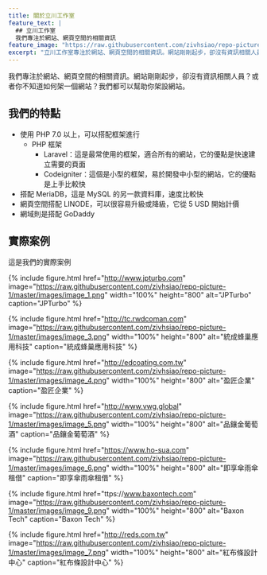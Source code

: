 ```yaml
---
title: 關於立川工作室
feature_text: |
  ## 立川工作室
  我們專注於網站、網頁空間的相關資訊
feature_image: "https://raw.githubusercontent.com/zivhsiao/repo-picture-1/master/images/dose-media-424257-unsplash.jpg"
excerpt: "立川工作室專注於網站、網頁空間的相關資訊。網站剛剛起步，卻沒有資訊相關人員？或者你不知道如何架一個網站？我們都可以幫助你架設網站。"
---
```


我們專注於網站、網頁空間的相關資訊。網站剛剛起步，卻沒有資訊相關人員？或者你不知道如何架一個網站？我們都可以幫助你架設網站。


## 我們的特點

- 使用 PHP 7.0 以上，可以搭配框架進行
    - PHP 框架 
        - Laravel：這是最常使用的框架，適合所有的網站，它的優點是快速建立需要的頁面
        - Codeigniter：這個是小型的框架，易於開發中小型的網站，它的優點是上手比較快
- 搭配 MeriaDB，這是 MySQL 的另一款資料庫，速度比較快
- 網頁空間搭配 LINODE，可以很容易升級或降級，它從 5 USD 開始計價
- 網域則是搭配 GoDaddy 


## 實際案例

這是我們的實際案例

{% include figure.html href="http://www.jpturbo.com" image="https://raw.githubusercontent.com/zivhsiao/repo-picture-1/master/images/image_1.png" width="100%" height="800" alt="JPTurbo" caption="JPTurbo" %}

{% include figure.html href="http://tc.rwdcoman.com" image="https://raw.githubusercontent.com/zivhsiao/repo-picture-1/master/images/image_3.png" width="100%" height="800" alt="統成蜂巢應用科技" caption="統成蜂巢應用科技" %}

{% include figure.html href="http://edcoating.com.tw" image="https://raw.githubusercontent.com/zivhsiao/repo-picture-1/master/images/image_4.png" width="100%" height="800" alt="盈匠企業" caption="盈匠企業" %}

{% include figure.html href="http://www.vwg.global" image="https://raw.githubusercontent.com/zivhsiao/repo-picture-1/master/images/image_5.png" width="100%" height="800" alt="品鑲金葡萄酒" caption="品鑲金葡萄酒" %}

{% include figure.html href="https://www.ho-sua.com" image="https://raw.githubusercontent.com/zivhsiao/repo-picture-1/master/images/image_6.png" width="100%" height="800" alt="即享傘雨傘租借" caption="即享傘雨傘租借" %}

{% include figure.html href="ttps://www.baxontech.com" image="https://raw.githubusercontent.com/zivhsiao/repo-picture-1/master/images/image_9.png" width="100%" height="800" alt="Baxon Tech" caption="Baxon Tech" %}

{% include figure.html href="http://reds.com.tw" image="https://raw.githubusercontent.com/zivhsiao/repo-picture-1/master/images/image_7.png" width="100%" height="800" alt="紅布條設計中心" caption="紅布條設計中心" %}
